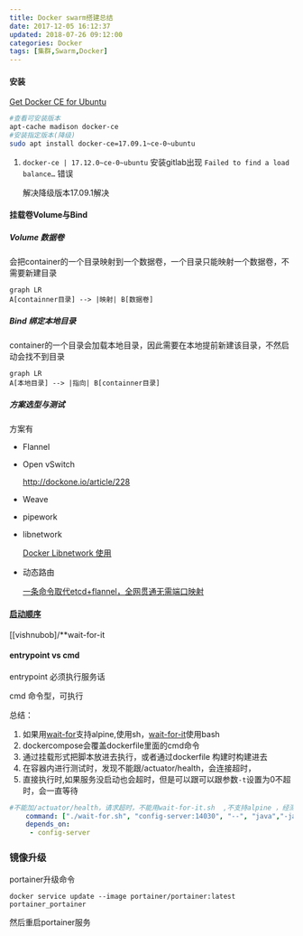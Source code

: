 ```yaml
---
title: Docker swarm搭建总结
date: 2017-12-05 16:12:37
updated: 2018-07-26 09:12:00
categories: Docker
tags: [集群,Swarm,Docker]
---
```


#### 安装

[Get Docker CE for Ubuntu](https://docs.docker.com/engine/installation/linux/docker-ce/ubuntu/)

```sh
#查看可安装版本
apt-cache madison docker-ce
#安装指定版本(降级)
sudo apt install docker-ce=17.09.1~ce-0~ubuntu
```

1. `docker-ce | 17.12.0~ce-0~ubuntu` 安装gitlab出现 `Failed to find a load balance…` 错误

   解决降级版本17.09.1解决


#### 挂载卷Volume与Bind

##### Volume 数据卷

会把container的一个目录映射到一个数据卷，一个目录只能映射一个数据卷，不需要新建目录

```mermaid
graph LR
A[containner目录] --> |映射| B[数据卷]
```

##### Bind 绑定本地目录

container的一个目录会加载本地目录，因此需要在本地提前新建该目录，不然启动会找不到目录

```mermaid
graph LR
A[本地目录] --> |指向| B[containner目录]
```

##### 方案选型与测试

方案有

- Flannel

- Open vSwitch

  http://dockone.io/article/228

- Weave

- pipework

- libnetwork

  [Docker Libnetwork 使用](http://dockone.io/article/1100)

- 动态路由

  [一条命令取代etcd+flannel，全网贯通无需端口映射](http://dockone.io/article/466)

####  [启动顺序](https://docs.docker.com/compose/startup-order/)

[[vishnubob]/**wait-for-it

#### entrypoint vs cmd

entrypoint 必须执行服务话

cmd 命令型，可执行

总结：

1. 如果用[wait-for](https://github.com/eficode/wait-for)支持alpine,使用sh，[wait-for-it](https://github.com/vishnubob/wait-for-it)使用bash
2. dockercompose会覆盖dockerfile里面的cmd命令
3. 通过挂载形式把脚本放进去执行，或者通过dockerfile 构建时构建进去
4. 在容器内进行测试时，发现不能跟/actuator/health，会连接超时，
5. 直接执行时,如果服务没启动也会超时，但是可以跟可以跟参数`-t`设置为0不超时，会一直等待

```yaml
#不能加/actuator/health，请求超时，不能用wait-for-it.sh  ,不支持alpine ，经测试感觉怪，还使用 depends_on
    command: ["./wait-for.sh", "config-server:14030", "--", "java","-jar","app.jar"]
    depends_on:
     - config-server
```

### 镜像升级

portainer升级命令

`docker service update --image portainer/portainer:latest portainer_portainer`

然后重启portainer服务

